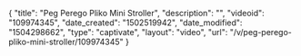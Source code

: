 {
    "title": "Peg Perego Pliko Mini Stroller",
    "description": "",
    "videoid": "109974345",
    "date_created": "1502519942",
    "date_modified": "1504298662",
    "type": "captivate",
    "layout": "video",
    "url": "\/v\/peg-perego-pliko-mini-stroller\/109974345"
}